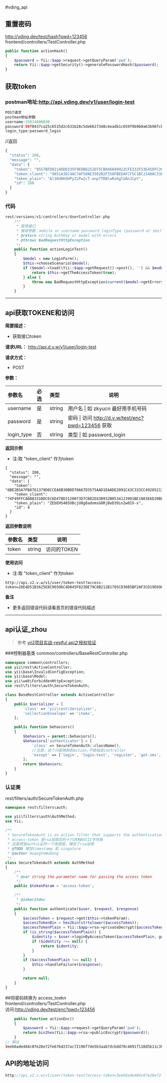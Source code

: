 #vding_api

## 重置密码
http://vding.dev/test/hash?pwd=123456   
frontend/controllers/TestController.php  
```php
public function actionHash()
{
    $password = Yii::$app->request->getQueryParam('pwd');
    return Yii::$app->getSecurity()->generatePasswordHash($password);
}
``` 

## 获取token  

### postman地址:http://api.vding.dev/v1/user/login-test  
```php
POST请求  
postman地址参数  
username:15014600030
password:59f0437ca25c6515d2c631b28c5de6627348c4eadb1c659f9b9b0a63b96fcb366bb91228a7eccd66ae6431ee6a00901b00b4071e3a659eaae13b658735334b6a4a09599d00e6a22392b61a137d45f1c949e92cda43629fd0c70fbb241d8920e4124fcf7b728f5c3e35d510d6d5f0fbabb1318403c6fe9bb3fe31a6886084b2d2
login_type:password_login
``` 
//返回
```php
{
  "status": 200,
  "message": "",
  "data": {
    "token": "9557BFD8214DDD335F9EDBD252D75CB046849922CFE332F53E45DFC3C7A7486A1EAE21AB92D9B0B85D0EC020BDB731FEC7BFFD965FFACAE7A7E36565BAB34D45832E78D576B08B272A125DB2B6394402C54263EBE19EA2DAB4B31313BD7EED07EE713208C34B911A219EAD9BA833D79B4F495AABE0D7B9528A833BCE4803C5A5",
    "token_client": "9851A3EC4AC74F50AE3502B2F356FBEEAFCF5C1BC2140AC33EA40AD9A7A11D807CD7814C96E4B31F91CC12EE0DE33FEBC55846F5CC4225A98CECF6054EEDC1483C60EC68FEB75CD04607FE73D08120DF89DB318F7C8261F59F14E5CBE83A7D4B6E2EBD2851563292246BC07985905CFA85B1DE150CCAD0F92BAA5F378E75A757",
    "token_plain": "Al36UNH3HPyZiPw2cT-onp7TRBlwRxGglUAnJCpY",
    "id": 200
  }
}
```

### 代码
```php
rest/versions/v1/controllers/UserController.php
    /**
     * 登录接口
     * 接收参数：mobile or username password loginType (password or sms)
     * @return string AuthKey or model with errors
     * @throws BadRequestHttpException
     */
    public function actionLoginTest()
    {
        $model = new LoginForm();
        $this->chooseScenario($model);
        if ($model->load(\Yii::$app->getRequest()->post(), '') && $model->login()) {
            return $this->getTheAccessToken(true);
        } else {
            throw new BadRequestHttpException(current($model->getErrors())[0]);
        }
    }
```

---

## api获取TOKENE和访问

    
**简要描述：** 

- 获取接口token

**请求URL：** 
http://api.d.v.w/v1/user/login-test
  
**请求方式：**
- POST 

**参数：** 

|参数名|必选|类型|说明|
|:----    |:---|:----- |-----   |
|username |是  |string |用户名 &#124;  如 zkyucn 最好用手机号码 |
|password |是  |string | 密码  &#124; 访问 http://d.v.w/test/enc?pwd=123456 获取 |
|login_type     |否  |string | 类型  &#124; 如 password_login  |

 **返回示例**
-  注:取 "token_client" 作为token
``` 
{
  "status": 200,
  "message": "",
  "data": {
    "token": "6BE2B5A7FB8761379D0CCEA8B30BDD70A67D3575AAD1EAADE2091C43C333CC4928521380B3E84773CD669A673CF77A7E093FA6B0D0887DB6344D67D7746F501311405E7052F5A4F80D57D19E138178E787ABAA16D981D9BA2F62D1BD177CB6175C003AC408A2C521AC6B1112EA59ADBFBFE582F4A64D4F4C1C5D15C6386A254C",
    "token_client": "74F49FFCA6B83310DCEC6D478D3120073D7CB82E83B932B05341239D1BE1083E6D20B847B8DC0FD694B5785105F6780A7EE7517CC26BE5AF33C442158F22AE3A6FBD5189D4CF87B4B6AA744CD20D6FC43E316A1CA51E25789B4AF74B791D3535E5E572919C3AF1ADA10F77A6572F3AC23C50CDAF32B402F67E311CE880F2C774",
    "token_plain": "ZEbEHS485UBcjU8g8adomsG8RjBeD39in2w0IX-x",
    "id": 4
  }
}
```

 **返回参数说明** 

|参数名|类型|说明|
|:-----  |:-----|-----                           |
|token |string   | 访问的TOKEN  |

 **使用访问** 
-  注:取 "token_client" 作为token
 ``` 
http://api.v2.v.w/v1/user/token-test?access-token=28E4D51B3625E8C96506C4D845F823DE79C8B212B1705CD36B5BF2AF3CD19E690E3A276C0DCB47409C7C801A20E672025D0FFD24CDB193D766F49B35B898CC6CF84FE7E9EEC296761122021F78566FA3BA61754369E9AAF45391D469C8379200A9B2BFA82AD841C806A3B5190603D19042E04AC10560C0A48F70049C15F56859 
```  
 **备注** 

- 更多返回错误代码请看首页的错误代码描述
---
## api认证_zhou
>参考 [yii2项目实战-restful api之授权验证
](http://blog.csdn.net/lhorse003/article/details/62215672)  


###控制器基类
 common/controllers/BaseRestController.php  
```php 
namespace common\controllers;
use yii\rest\ActiveController;
use yii\base\InvalidConfigException;
use yii\base\Model;
use yii\web\ForbiddenHttpException;
use rest\filters\auth\SecureTokenAuth;

class BaseRestController extends ActiveController
{
    public $serializer = [
        'class' => 'yii\rest\Serializer',
        'collectionEnvelope' => 'items',
    ];

    public function behaviors()
    {
        $behaviors = parent::behaviors();
        $behaviors['authenticator'] = [
            'class' => SecureTokenAuth::className(),
            //注意，这个只能限制到action,不能指定controller
            'except' => ['login', 'login-test', 'register', 'get-sms', 'get-register-sms', 'end-user-license','forget-pass'],
        ];
        return $behaviors;
    }
}

``` 
### 认证类
rest/filters/auth/SecureTokenAuth.php  
```php 
namespace rest\filters\auth;

use yii\filters\auth\AuthMethod;
use Yii;

/**
 * SecureTokenAuth is an action filter that supports the authentication based on the access token passed through a query parameter.
 * access-token 是rsa加密后的十六进制ASCII字符串
 * 这是原版auth认证的一个改进版，增加了rsa加密
 * @TODO 增加timestamp 和 singature
 * @author HuangYeWuDeng
 */
class SecureTokenAuth extends AuthMethod
{
    /**
     * @var string the parameter name for passing the access token
     */
    public $tokenParam = 'access-token';

    /**
     * @inheritdoc
     */
    public function authenticate($user, $request, $response)
    {
        $accessToken = $request->get($this->tokenParam);
        $accessTokenBin = hex2bin(strtolower($accessToken));
        $accessTokenPlain = Yii::$app->rsa->privateDecrypt($accessTokenBin);
        if (is_string($accessTokenPlain)) {
            $identity = $user->loginByAccessToken($accessTokenPlain, get_class($this));
            if ($identity !== null) {
                return $identity;
            }
        }
        if ($accessTokenPlain !== null) {
            $this->handleFailure($response);
        }

        return null;
    }
}

``` 

##将密码转换为 access_toekn  
frontend/controllers/TestController.php  
访问:http://vding.dev/test/enc?pwd=123456
```php 
    public function actionEnc()
    {
        $password = Yii::$app->request->getQueryParam('pwd');
        return bin2hex(Yii::$app->rsa->publicEncrypt($password));
    }
// 输出 
3eeb6ade484c07e28e72fe676d237ac72196f7de5b3aab7dcbdd70c4691f118d5b11c306262f2c8932ad342a8b5ec7b499714bea3a41583725ff65e943b187242c70a62c9978987efe778bea8e77f209231301907007528825d16b1704ca296793844e060762d3ab19e2c812857e12deaa8f68de14a9d5e728ad3006adbc6ec2

``` 
## API的地址访问
```php 
http://api.v2.v.w/v1/user/token-test?access-token=3eeb6ade484c07e28e72fe676d237ac72196f7de5b3aab7dcbdd70c4691f118d5b11c306262f2c8932ad342a8b5ec7b499714bea3a41583725ff65e943b187242c70a62c9978987efe778bea8e77f209231301907007528825d16b1704ca296793844e060762d3ab19e2c812857e12deaa8f68de14a9d5e728ad3006adbc6ec2 

```